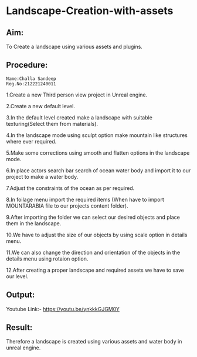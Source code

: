 # Landscape-Creation-with-assets

## Aim:
To Create a landscape using various assets and plugins.


## Procedure:
```
Name:Challa Sandeep
Reg.No:212221240011
```
1.Create a new Third person view project in Unreal engine.

2.Create a new default level.

3.In the default level created make a landscape with suitable texturing(Select them from materials).

4.In the landscape mode using sculpt option make mountain like structures where ever required.

5.Make some corrections using smooth and flatten options in the landscape mode.

6.In place actors search bar search of ocean water body and import it to our project to make a water body.

7.Adjust the constraints of the ocean as per required.

8.In foilage menu import the required items (When have to import MOUNTARABIA file to our projects content folder).


9.After importing the folder we can select our desired objects and place them in the landscape.

10.We have to adjust the size of our objects by using scale option in details menu.

11.We can also change the direction and orientation of the objects in the details menu using rotaion option.

12.After creating a proper landscape and required assets we have to save our level.
   
   
   
   
   
## Output:
Youtube Link:- https://youtu.be/ynkkkGJGM0Y



## Result:
Therefore a landscape is created using various assets and water body in unreal engine.


